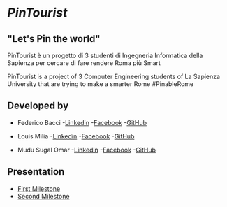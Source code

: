 # *PinTourist*

## "Let's Pin the world"

PinTourist è un progetto di 3 studenti di Ingegneria Informatica della Sapienza per cercare di fare rendere Roma più Smart

PinTourist is a project of 3 Computer Engineering students of La Sapienza University that are trying to make a smarter Rome #PinableRome




## Developed by
* Federico Bacci
  -[Linkedin](https://www.linkedin.com/in/federico-bacci/)
  -[Facebook](https://www.facebook.com/fedebyes)
  -[GitHub](https://www.github.com/fedebyes)

* Louis Milia
  -[Linkedin]()
  -[Facebook]()
  -[GitHub]()


* Mudu Sugal Omar
  -[Linkedin]()
  -[Facebook]()
  -[GitHub]()



## Presentation

* [First Milestone](https://drive.google.com/open?id=1Uy1xQyjApmCIZPV2sMe6Wvq33Y7s6lnZ32M3Yy4J8Rw)
* [Second Milestone](https://drive.google.com/open?id=14wFdmXoF2VwYPAEP60zykDP4mWmn4PiYbwMttXcLuNA)

